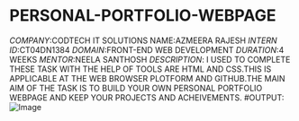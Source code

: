 # PERSONAL-PORTFOLIO-WEBPAGE
*COMPANY*:CODTECH IT SOLUTIONS
NAME:AZMEERA RAJESH
*INTERN ID*:CT04DN1384
*DOMAIN*:FRONT-END WEB DEVELOPMENT
*DURATION*:4 WEEKS
*MENTOR*:NEELA SANTHOSH
*DESCRIPTION*: I USED TO COMPLETE THESE TASK WITH THE HELP OF TOOLS ARE HTML AND CSS.THIS IS APPLICABLE AT THE WEB BROWSER PLOTFORM AND GITHUB.THE MAIN AIM OF THE TASK IS TO BUILD YOUR OWN PERSONAL PORTFOLIO WEBPAGE AND KEEP YOUR PROJECTS AND ACHEIVEMENTS.
#OUTPUT:
![Image](https://github.com/user-attachments/assets/677c8a99-b7c6-43dc-a18c-e4c5c0c9784b)
